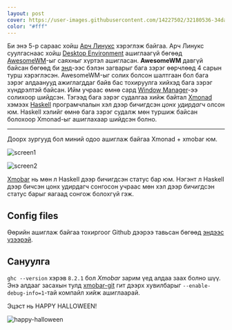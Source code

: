 ```yaml
---
layout: post
cover: https://user-images.githubusercontent.com/14227502/32180536-34daab4e-bdcd-11e7-8c96-d6355487fbc3.jpg
color: "#fff"
---
```


Би энэ 5-р сараас хойш [Арч Линукс](https://www.archlinux.org/) хэрэглэж байгаа. Арч Линукс суулгаснаас хойш [Desktop Environment](https://wiki.archlinux.org/index.php/Desktop_environment) ашиглаагүй бөгөөд [AwesomeWM](https://awesomewm.org/index.html)-ыг саяхныг хүртэл ашигласан. **AwesomeWM** давгүй байсан бөгөөд би [энд](https://github.com/lcpz/awesome-copycats)-ээс бэлэн загварыг бага зэрэг өөрчлөөд 4 сарын турш хэрэглэсэн. AwesomeWM-ыг солих болсон шалтгаан бол бага зэрэг алдаанууд ажиглагддаг байв бас тохируулга хийхэд бага зэрэг хүндрэлтэй байсан. Ийм учраас өмнө сард [Window Manager](https://wiki.archlinux.org/index.php/Window_manager)-ээ солихоор шийдсэн. Тэгээд бага зэрэг судалгаа хийж байтал [Xmonad](http://xmonad.org/) хэмээх [Haskell](https://www.haskell.org/) програмчлалын хэл дээр бичигдсэн _цонх удирдагч_ олсон юм. Haskell хэлийг өмнө бага зэрэг судалж мөн туршиж байсан болохоор Xmonad-ыг ашиглахаар шийдсэн болно.

---

Доорх зургууд бол миний одоо ашиглаж байгаа Xmonad + xmobar юм.

![screen1](https://user-images.githubusercontent.com/14227502/32180558-456919e6-bdcd-11e7-964b-38769760e709.jpg)

![screen2](https://user-images.githubusercontent.com/14227502/32180560-45c72982-bdcd-11e7-8d71-6e657bbde3e7.jpg)

[Xmobar](https://archives.haskell.org/projects.haskell.org/xmobar/) нь мөн л Haskell дээр бичигдсэн статус бар юм. Нэгэнт л Haskell дээр бичсэн цонх удирдагч сонгосон учраас мөн хэл дээр бичигдсэн статус барыг яагаад сонгож болохгүй гэж.

## Config files

Өөрийн ашиглаж байгаа тохиргоог Github дээрээ тавьсан бөгөөд [эндээс үзээрэй](https://github.com/enkhee-Osiris/xmonad-config).

## Сануулга

`ghc --version` хэрэв `8.2.1` бол _Xmobar_ зарим үед алдаа заах болно шүү. Энэ алдааг засахын тулд [xmobar-git](https://aur.archlinux.org/packages/xmobar-git/) гит дээрх хувилбарыг `--enable-debug-info=1`-тай компайл хийж ашиглаарай.

Эцэст нь HAPPY HALLOWEEN!

![happy-halloween](https://user-images.githubusercontent.com/14227502/32184218-89d4f1c8-bdd6-11e7-91e9-085664f3bc8c.png)
